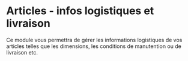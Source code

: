 # Articles - infos logistiques et livraison

Ce module vous permettra de gérer les informations logistiques de vos articles
    telles que les dimensions, les conditions de manutention ou de livraison etc.
